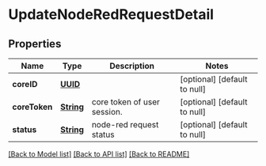 # UpdateNodeRedRequestDetail
## Properties

Name | Type | Description | Notes
------------ | ------------- | ------------- | -------------
**coreID** | [**UUID**](UUID.md) |  | [optional] [default to null]
**coreToken** | [**String**](string.md) | core token of user session. | [optional] [default to null]
**status** | [**String**](string.md) | node-red request status | [optional] [default to null]

[[Back to Model list]](../README.md#documentation-for-models) [[Back to API list]](../README.md#documentation-for-api-endpoints) [[Back to README]](../README.md)

